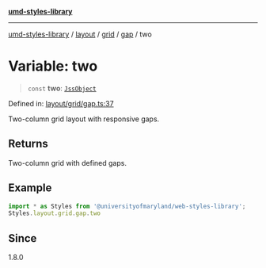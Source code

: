[**umd-styles-library**](../../../../../../README.md)

***

[umd-styles-library](../../../../../../modules.md) / [layout](../../../../../README.md) / [grid](../../../README.md) / [gap](../README.md) / two

# Variable: two

> `const` **two**: [`JssObject`](../../../../../../utilities/namespaces/transform/type-aliases/JssObject.md)

Defined in: [layout/grid/gap.ts:37](https://github.com/UMD-Digital/design-system/blob/8c958a0419ab79ba8bcba0aabd12f79a69ac5834/packages/styles/source/layout/grid/gap.ts#L37)

Two-column grid layout with responsive gaps.

## Returns

Two-column grid with defined gaps.

## Example

```typescript
import * as Styles from '@universityofmaryland/web-styles-library';
Styles.layout.grid.gap.two
```

## Since

1.8.0
